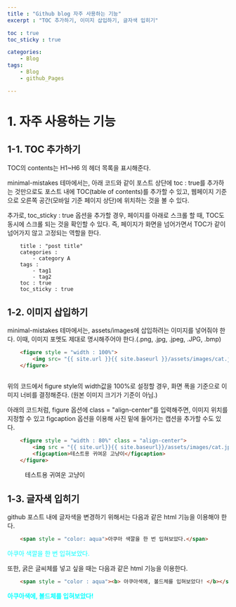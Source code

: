 ```yaml
---
title : "Github blog 자주 사용하는 기능"
excerpt : "TOC 추가하기, 이미지 삽입하기, 글자색 입히기"

toc : true
toc_sticky : true

categories:
    - Blog
tags:
    - Blog
    - github_Pages

---
```


# 1. 자주 사용하는 기능

## 1-1. TOC 추가하기

TOC의 contents는 H1~H6 의 헤더 목록을 표시해준다.

minimal-mistakes 테마에서는, 아래 코드와 같이 포스트 상단에 toc : true를 추가하는 것만으로도
포스트 내에 TOC(table of contents)를 추가할 수 있고, 웹페이지 기준으로 오른쪽 공간(모바일 기준 페이지 상단)에 위치하는 것을 볼 수 있다.

추가로, toc_sticky : true 옵션을 추가할 경우, 페이지를 아래로 스크롤 할 때, TOC도 동시에 스크롤 되는 것을 확인할 수 있다. 즉, 페이지가 화면을 넘어가면서 TOC가 같이 넘어가지 않고 고정되는 역할을 한다.


```
    title : "post title"
    categories : 
        - category A
    tags :
        - tag1
        - tag2
    toc : true
    toc_sticky : true
```

## 1-2. 이미지 삽입하기

minimal-mistakes 테마에서는, assets/images에 삽입하려는 이미지를 넣어줘야 한다.
이때, 이미지 포멧도 제대로 명시해주어야 한다.(.png, .jpg, .jpeg, .JPG, .bmp)

```html
    <figure style = "width : 100%">
        <img src= "{{ site.url }}{{ site.baseurl }}/assets/images/cat.jpg" alt = "">
    </figure>
```

<figure style = "width : 100%">
    <img src= "{{ site.url }}{{ site.baseurl }}/assets/images/cat.jpg" alt = "">
</figure>


위의 코드에서 figure style의 width값을 100%로 설정할 경우, 화면 폭을 기준으로 이미지 너비를 결정해준다. (원본 이미지 크기가 기준이 아님.)

아래의 코드처럼, figure 옵션에 class = "align-center"를 입력해주면, 이미지 위치를 지정할 수 있고 figcaption 옵션을 이용해 사진 밑에 들어가는 캡션을 추가할 수도 있다.

```html
    <figure style = "width : 80%" class = "align-center">
        <img src = "{{ site.url}}{{ site.baseurl}}/assets/images/cat.jpg" alt = "">
        <figcaption>테스트용 귀여운 고냥이</figcaption>
    </figure>
```

<figure style = "width : 80%" class = "align-center">
    <img src = "{{ site.url}}{{ site.baseurl}}/assets/images/cat.jpg" alt = "">
    <figcaption>테스트용 귀여운 고냥이</figcaption>
</figure>

## 1-3. 글자색 입히기

github 포스트 내에 글자색을 변경하기 위해서는 다음과 같은 html 기능을 이용해야 한다.

```html
    <span style = "color: aqua">아쿠아 색깔을 한 번 입혀보았다.</span>
```
<span style = "color: aqua">아쿠아 색깔을 한 번 입혀보았다.</span>

또한, 굵은 글씨체를 넣고 싶을 때는 다음과 같은 html 기능을 이용한다.

```html
    <span style = "color : aqua"><b> 아쿠아색에, 볼드체를 입혀보았다! </b></span>
```
<span style = "color : aqua"><b> 아쿠아색에, 볼드체를 입혀보았다! </b></span>